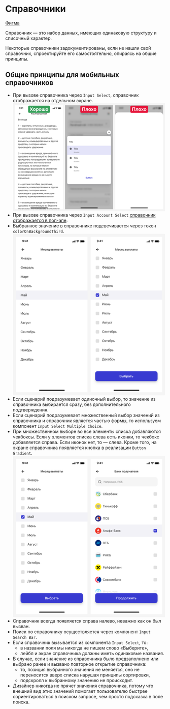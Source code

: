# Справочники

[Фигма](https://www.figma.com/design/vcJnk1pjqywou7To3O52Rq/%D0%A1%D0%BF%D1%80%D0%B0%D0%B2%D0%BE%D1%87%D0%BD%D0%B8%D0%BA%D0%B8?node-id=0%3A1&t=rBxW1OOzYNj348qg-1)

Справочник — это набор данных, имеющих одинаковую структуру и списочный характер.

Некоторые справочники задокументированы, если не нашли свой справочник, спроектируйте его самостоятельно, опираясь на общие принципы.

## Общие принципы для мобильных справочников

- При вызове справочника через `Input Select`, справочник отображается на отдельном экране.
  ![Поиск по телефону](./img/1.png)
- При вызове справочника через `Input Account Select` [справочник отображается в поп-апе](./bill/index.md).  
- Выбранное значение в справочнике подсвечивается через токен `colorOnBackgroundThird`.
  ![Поиск по телефону](./img/3.png)
- Если сценарий подразумевает одиночный выбор, то значение из справочника выбирается сразу, без дополнительного подтверждения.
- Если сценарий подразумевает множественный выбор значений из справочника и справочник является частью формы, то используем компонент `Input Select Multiple Choice`.
- При множественном выборе во все элементы списка добавляются чекбоксы. Если у элементов списка слева есть иконки, то чекбокс добавляется справа. Если иконок нет, то — слева. Кроме того, на экране справочника появляется кнопка в реализации `Button Gradient`.
  ![Поиск по телефону](./img/2.png)
- Справочник всегда появляется справа налево, неважно как он был вызван.
- Поиск по справочнику осуществляется через компонент `Input Search Bar`.
- Если справочник вызывается из компонента `Input Select`, то: 
  - в названии поля мы никогда не пишем слово «Выберите»,
  - лейбл и экран справочника должны иметь одинаковые названия.
- В случае, если значение из справочника было предзаполнено или выбрано ранее и вызвано повторное открытие справочника:
  - то, позиция выбранного значения не меняется, оно не переносится вверх списка нарушая принципы сортировки,
  - подскролл к выбранному значению не происходит.
- Дизайнер никогда не прячет значения справочника, потому что внешний вид этих значений помогает пользователю быстрее сориентироваться в поиском запросе, чем просто подсказка в поле поиска.
